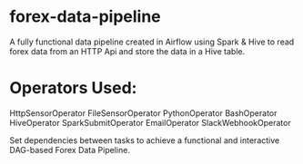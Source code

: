 # forex-data-pipeline
A fully functional data pipeline created in Airflow using Spark & Hive to read forex data from an HTTP Api and store the data in a Hive table.

# Operators Used:
HttpSensorOperator
FileSensorOperator
PythonOperator
BashOperator
HiveOperator
SparkSubmitOperator
EmailOperator
SlackWebhookOperator

Set dependencies between tasks to achieve a functional and interactive DAG-based Forex Data Pipeline.
